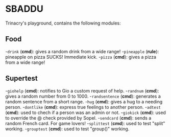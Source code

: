 # SBADDU

Trinacry's playground, contains the following modules:

## Food

-`drink` (**cmd**): gives a random drink from a wide range!
-`pineapple` (**rule**): pineapple on pizza SUCKS! Immediate kick.
-`pizza` (**cmd**): gives a pizza from a wide range!

## Supertest

-`giohelp` (**cmd**): notifies to Gio a custom request of help.
-`randnum` (**cmd**): gives a random number from 0 to 1000.
-`randsentence` (**cmd**): generates a random sentence from a short range.
-`hug` (**cmd**): gives a hug to a needing person.
-`dontlike` (**cmd**): express true feelings to another person.
-`adtest` (**cmd**): used to chech if a person was an admin or not.
-`giokick` (**cmd**): used to override the @ check provided by Sopel.
-`sendcard` (**cmd**): sends a random French card. For game lovers!
-`splittest` (**cmd**): used to test "split" working.
-`grouptest` (**cmd**): used to test "group()" working.
